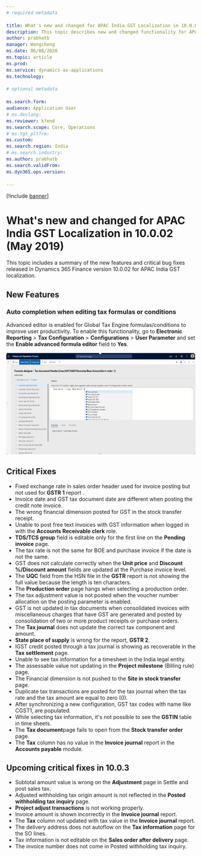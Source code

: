 ```yaml
---
# required metadata

title: What's new and changed for APAC India GST Localization in 10.0.02 (May 2019)
description: This topic describes new and changed functionality for APAC India GST features released in Dynamics 365 Finance version 10.0.02.
author: prabhatb
manager: Wangcheng
ms.date: 06/08/2020
ms.topic: article
ms.prod: 
ms.service: dynamics-ax-applications
ms.technology: 

# optional metadata

ms.search.form: 
audience: Application User
# ms.devlang: 
ms.reviewer: kfend
ms.search.scope: Core, Operations
# ms.tgt_pltfrm: 
ms.custom: 
ms.search.region: India
# ms.search.industry: 
ms.author: prabhatb
ms.search.validFrom: 
ms.dyn365.ops.version: 

---
```

[!include [banner](../includes/banner.md)]

# What's new and changed for APAC India GST Localization in 10.0.02 (May 2019)

This topic includes a summary of the new features and critical bug fixes released in Dynamics 365 Finance version 10.0.02 for APAC India GST localization. 

## New Features
### Auto completion when editing tax formulas or conditions
Advanced editor is enabled for Global Tax Engine formulas/conditions to improve user productivity. To enable this functionality, go to **Electronic Reporting** > **Tax Configuration** > **Configurations** > **User Parameter** and set the **Enable advanced formula editor** field to **Yes**.

 ![](media/GST-advance-editor-1-10-0-02.PNG)

## Critical Fixes 

- Fixed exchange rate in sales order header used for invoice posting but not used for **GSTR 1** report .
-	Invoice date and GST tax document date are different when posting the credit note invoice. 
-	The wrong financial dimension posted for GST in the stock transfer receipt. 
-	Unable to post free text invoices with GST information when logged in with the **Accounts Receivable clerk** role. 
-	**TDS/TCS group** field is editable only for the first line on the **Pending invoice** page.  
-	The tax rate is not the same for BOE and purchase invoice if the date is not the same.
-	GST does not calculate correctly when the **Unit price** and **Discount %/Discount amount** fields are updated at the Purchase invoice level.
-	The **UQC** field from the HSN file in the **GSTR** report is not showing the full value because the length is ten characters.
-	The **Production order** page hangs when selecting a production order.
-	The tax adjustment value is not posted when the voucher number allocation on the posting parameter is enabled.
-	GST is not updated in tax documents when consolidated invoices with miscellaneous charges that have GST are generated and posted 
  by consolidation of two or more product receipts or purchase orders.  
-	The **Tax journal** does not update the correct tax component and amount.  
-	**State place of supply** is wrong for the report, **GSTR 2**.
-	IGST credit posted through a tax journal is showing as recoverable in the **Tax settlement** page. 
-	Unable to see tax information for a timesheet in the India legal entity.
-	The assessable value not updating in the **Project milestone** (Billing rule) page.
-	The Financial dimension is not pushed to the **Site in stock transfer** page.
-	Duplicate tax transactions are posted for the tax journal when the tax rate and the tax amount are equal to zero (0). 
-	After synchronizing a new configuration, GST tax codes with name like CGST1, are populated.
-	While selecting tax information, it's not possible to see the **GSTIN** table in time sheets.
-	The **Tax document**page fails to open from the **Stock transfer order** page. 
-	The **Tax** column has no value in the **Invoice journal** report in the **Accounts payable** module.

## Upcoming critical fixes in 10.0.3 

- Subtotal amount value is wrong on the **Adjustment** page in Settle and post sales tax.
-	Adjusted withholding tax origin amount is not reflected in the **Posted withholding tax inquiry** page.
-	**Project adjust transactions** is not working properly.
-	Invoice amount is shown incorrectly in the **Invoice journal** report.
-	The **Tax** column not updated with tax value in the **Invoice journal** report.
-	The delivery address does not autoflow on the **Tax information** page for the SO lines.
-	Tax information is not editable on the **Sales order after delivery** page.
-	The invoice number does not come in Posted withholding tax inquiry.
 
